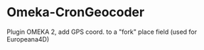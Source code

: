 Omeka-CronGeocoder
==================

Plugin OMEKA 2, add GPS coord. to a "fork" place field (used for Europeana4D)
